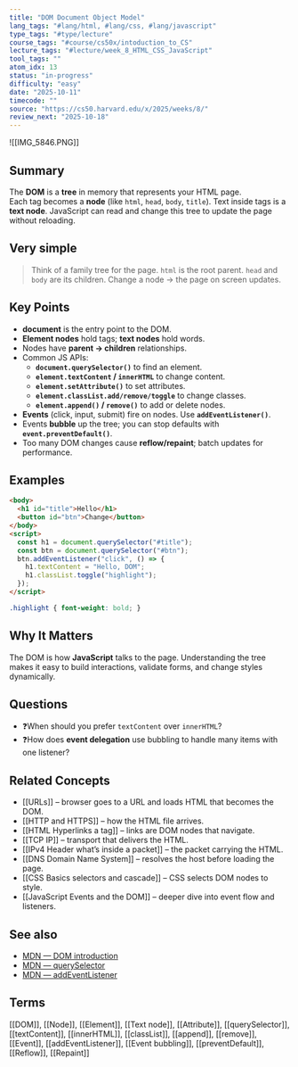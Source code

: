 ```yaml
---
title: "DOM Document Object Model"
lang_tags: "#lang/html, #lang/css, #lang/javascript"
type_tags: "#type/lecture"
course_tags: "#course/cs50x/intoduction_to_CS"
lecture_tags: "#lecture/week_8_HTML_CSS_JavaScript"
tool_tags: ""
atom_idx: 13
status: "in-progress"
difficulty: "easy"
date: "2025-10-11"
timecode: ""
source: "https://cs50.harvard.edu/x/2025/weeks/8/"
review_next: "2025-10-18"
---
```


![[IMG_5846.PNG]]

## Summary
The **DOM** is a **tree** in memory that represents your HTML page.  
Each tag becomes a **node** (like `html`, `head`, `body`, `title`). Text inside tags is a **text node**. JavaScript can read and change this tree to update the page without reloading.

## Very simple
> Think of a family tree for the page. `html` is the root parent. `head` and `body` are its children. Change a node → the page on screen updates.

## Key Points
- **document** is the entry point to the DOM.
- **Element nodes** hold tags; **text nodes** hold words.
- Nodes have **parent → children** relationships.
- Common JS APIs:
  - **`document.querySelector()`** to find an element.
  - **`element.textContent` / `innerHTML`** to change content.
  - **`element.setAttribute()`** to set attributes.
  - **`element.classList.add/remove/toggle`** to change classes.
  - **`element.append()` / `remove()`** to add or delete nodes.
- **Events** (click, input, submit) fire on nodes. Use **`addEventListener()`**.
- Events **bubble** up the tree; you can stop defaults with **`event.preventDefault()`**.
- Too many DOM changes cause **reflow/repaint**; batch updates for performance.

## Examples
```html
<body>
  <h1 id="title">Hello</h1>
  <button id="btn">Change</button>
</body>
<script>
  const h1 = document.querySelector("#title");
  const btn = document.querySelector("#btn");
  btn.addEventListener("click", () => {
    h1.textContent = "Hello, DOM";
    h1.classList.toggle("highlight");
  });
</script>
```
```css
.highlight { font-weight: bold; }
```

## Why It Matters
The DOM is how **JavaScript** talks to the page. Understanding the tree makes it easy to build interactions, validate forms, and change styles dynamically.

## Questions
- ❓When should you prefer `textContent` over `innerHTML`?  
- ❓How does **event delegation** use bubbling to handle many items with one listener?

## Related Concepts
- [[URLs]] – browser goes to a URL and loads HTML that becomes the DOM.
- [[HTTP and HTTPS]] – how the HTML file arrives.
- [[HTML Hyperlinks a tag]] – links are DOM nodes that navigate.
- [[TCP IP]] – transport that delivers the HTML.
- [[IPv4 Header what’s inside a packet]] – the packet carrying the HTML.
- [[DNS Domain Name System]] – resolves the host before loading the page.
- [[CSS Basics selectors and cascade]] – CSS selects DOM nodes to style.
- [[JavaScript Events and the DOM]] – deeper dive into event flow and listeners.

## See also
- [MDN — DOM introduction](https://developer.mozilla.org/en-US/docs/Web/API/Document_Object_Model/Introduction)
- [MDN — querySelector](https://developer.mozilla.org/en-US/docs/Web/API/Document/querySelector)
- [MDN — addEventListener](https://developer.mozilla.org/en-US/docs/Web/API/EventTarget/addEventListener)

## Terms
[[DOM]], [[Node]], [[Element]], [[Text node]], [[Attribute]], [[querySelector]], [[textContent]], [[innerHTML]], [[classList]], [[append]], [[remove]], [[Event]], [[addEventListener]], [[Event bubbling]], [[preventDefault]], [[Reflow]], [[Repaint]]
